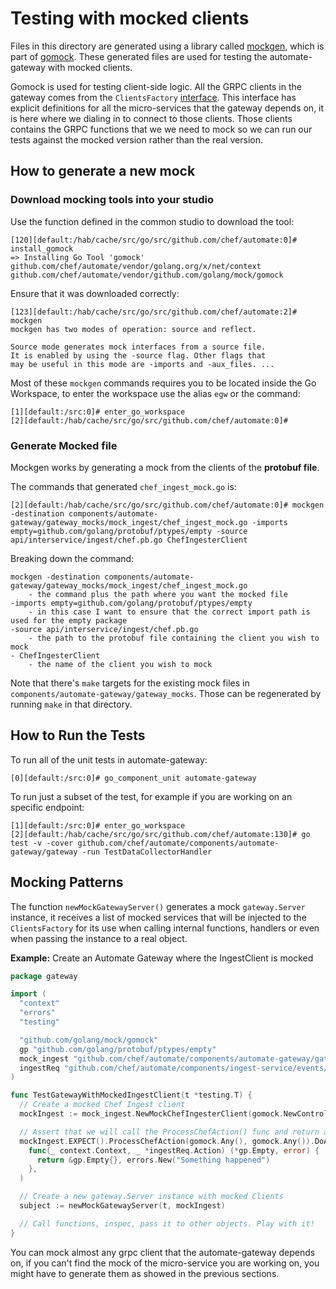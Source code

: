 # Testing with mocked clients

Files in this directory are generated using a library called [mockgen]('https://github.com/golang/mock#running-mockgen'), which is part of [gomock]('https://github.com/grpc/grpc-go/blob/master/Documentation/gomock-example.md'). These generated files are used for testing the automate-gateway with mocked clients.

Gomock is used for testing client-side logic. All the GRPC clients in the gateway comes from the `ClientsFactory` [interface]('https://github.com/chef/automate/blob/25c39573e4fae51ad7d84c3dbf78e106958cb25f/components/automate-gateway/gateway/clients.go#L64'). This interface has explicit definitions for all the micro-services that the gateway depends on, it is here where we dialing in to connect to those clients. Those clients contains the GRPC functions that we we need to mock so we can run our tests against the mocked version rather than the real version.

## How to generate a new mock

### Download mocking tools into your studio

Use the function defined in the common studio to download the tool:
```
[120][default:/hab/cache/src/go/src/github.com/chef/automate:0]# install_gomock
=> Installing Go Tool 'gomock'
github.com/chef/automate/vendor/golang.org/x/net/context
github.com/chef/automate/vendor/github.com/golang/mock/gomock
```

Ensure that it was downloaded correctly:
```
[123][default:/hab/cache/src/go/src/github.com/chef/automate:2]# mockgen
mockgen has two modes of operation: source and reflect.

Source mode generates mock interfaces from a source file.
It is enabled by using the -source flag. Other flags that
may be useful in this mode are -imports and -aux_files. ...
```

Most of these `mockgen` commands requires you to be located inside the Go Workspace, to enter the workspace use the alias `egw` or the command:
```
[1][default:/src:0]# enter_go_workspace
[2][default:/hab/cache/src/go/src/github.com/chef/automate:0]#
```

### Generate Mocked file

Mockgen works by generating a mock from the clients of the **protobuf file**.

The commands that generated `chef_ingest_mock.go` is:

```
[2][default:/hab/cache/src/go/src/github.com/chef/automate:0]# mockgen -destination components/automate-gateway/gateway_mocks/mock_ingest/chef_ingest_mock.go -imports empty=github.com/golang/protobuf/ptypes/empty -source api/interservice/ingest/chef.pb.go ChefIngesterClient
```

Breaking down the command:

    mockgen -destination components/automate-gateway/gateway_mocks/mock_ingest/chef_ingest_mock.go
        - the command plus the path where you want the mocked file
    -imports empty=github.com/golang/protobuf/ptypes/empty
        - in this case I want to ensure that the correct import path is used for the empty package
    -source api/interservice/ingest/chef.pb.go
        - the path to the protobuf file containing the client you wish to mock
    - ChefIngesterClient
        - the name of the client you wish to mock

Note that there's `make` targets for the existing mock files in `components/automate-gateway/gateway_mocks`.
Those can be regenerated by running `make` in that directory.

## How to Run the Tests

To run all of the unit tests in automate-gateway:

```
[0][default:/src:0]# go_component_unit automate-gateway
```
To run just a subset of the test, for example if you are working on an specific endpoint:

```
[1][default:/src:0]# enter_go_workspace
[2][default:/hab/cache/src/go/src/github.com/chef/automate:130]# go test -v -cover github.com/chef/automate/components/automate-gateway/gateway -run TestDataCollectorHandler
```

## Mocking Patterns

The function `newMockGatewayServer()` generates a mock `gateway.Server` instance, it receives a list of mocked services that will be injected to the `ClientsFactory` for its use when calling internal functions, handlers or even when passing the instance to a real object.

**Example:** Create an Automate Gateway where the IngestClient is mocked

```go
package gateway

import (
  "context"
  "errors"
  "testing"

  "github.com/golang/mock/gomock"
  gp "github.com/golang/protobuf/ptypes/empty"
  mock_ingest "github.com/chef/automate/components/automate-gateway/gateway_mocks/mock_ingest"
  ingestReq "github.com/chef/automate/components/ingest-service/events/chef"
)

func TestGatewayWithMockedIngestClient(t *testing.T) {
  // Create a mocked Chef Ingest client
  mockIngest := mock_ingest.NewMockChefIngesterClient(gomock.NewController(t))

  // Assert that we will call the ProcessChefAction() func and return an error
  mockIngest.EXPECT().ProcessChefAction(gomock.Any(), gomock.Any()).DoAndReturn(
    func(_ context.Context, _ *ingestReq.Action) (*gp.Empty, error) {
      return &gp.Empty{}, errors.New("Something happened")
    },
  )

  // Create a new gateway.Server instance with mocked Clients
  subject := newMockGatewayServer(t, mockIngest)

  // Call functions, inspec, pass it to other objects. Play with it!
}
```

You can mock almost any grpc client that the automate-gateway depends on, if you can't find the mock of the micro-service you are working on, you might have to generate them as showed in the previous sections.
